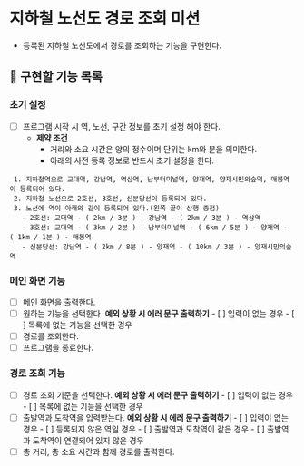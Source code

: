 # 지하철 노선도 경로 조회 미션
- 등록된 지하철 노선도에서 경로를 조회하는 기능을 구현한다.

## 🎯 구현할 기능 목록

### 초기 설정 
- [ ] 프로그램 시작 시 역, 노선, 구간 정보를 초기 설정 해야 한다.
    - **제약 조건**
        - 거리와 소요 시간은 양의 정수이며 단위는 km와 분을 의미한다.
        - 아래의 사전 등록 정보로 반드시 초기 설정을 한다.

```
 1. 지하철역으로 교대역, 강남역, 역삼역, 남부터미널역, 양재역, 양재시민의숲역, 매봉역이 등록되어 있다.
 2. 지하철 노선으로 2호선, 3호선, 신분당선이 등록되어 있다.
 3. 노선에 역이 아래와 같이 등록되어 있다.(왼쪽 끝이 상행 종점)
   - 2호선: 교대역 - ( 2km / 3분 ) - 강남역 - ( 2km / 3분 ) - 역삼역
   - 3호선: 교대역 - ( 3km / 2분 ) - 남부터미널역 - ( 6km / 5분 ) - 양재역 - ( 1km / 1분 ) - 매봉역
   - 신분당선: 강남역 - ( 2km / 8분 ) - 양재역 - ( 10km / 3분 ) - 양재시민의숲역
 ```

### 메인 화면 기능
- [ ] 메인 화면을 출력한다.
- [ ] 원하는 기능을 선택한다.
    **예외 상황 시 에러 문구 출력하기**
        - [ ] 입력이 없는 경우
        - [ ] 목록에 없는 기능을 선택한 경우
- [ ] 경로를 조회한다.
- [ ] 프로그램을 종료한다.

### 경로 조회 기능
- [ ] 경로 조회 기준을 선택한다.
    **예외 상황 시 에러 문구 출력하기**
        - [ ] 입력이 없는 경우
        - [ ] 목록에 없는 기능을 선택한 경우
- [ ] 출발역과 도착역을 입력받는다.
    **예외 상황 시 에러 문구 출력하기**
        - [ ] 입력이 없는 경우
        - [ ] 등록되지 않은 역일 경우
        - [ ] 출발역과 도착역이 같은 경우
        - [ ] 출발역과 도착역이 연결되어 있지 않은 경우
- [ ] 총 거리, 총 소요 시간과 함께 경로를 출력한다.
